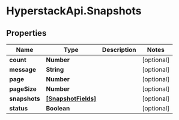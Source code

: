 # HyperstackApi.Snapshots

## Properties

Name | Type | Description | Notes
------------ | ------------- | ------------- | -------------
**count** | **Number** |  | [optional] 
**message** | **String** |  | [optional] 
**page** | **Number** |  | [optional] 
**pageSize** | **Number** |  | [optional] 
**snapshots** | [**[SnapshotFields]**](SnapshotFields.md) |  | [optional] 
**status** | **Boolean** |  | [optional] 


